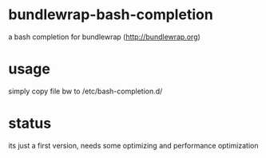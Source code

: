 # bundlewrap-bash-completion
a bash completion for bundlewrap (http://bundlewrap.org)

# usage
simply copy file bw to /etc/bash-completion.d/
# status
its just a first version, needs some optimizing and performance optimization
